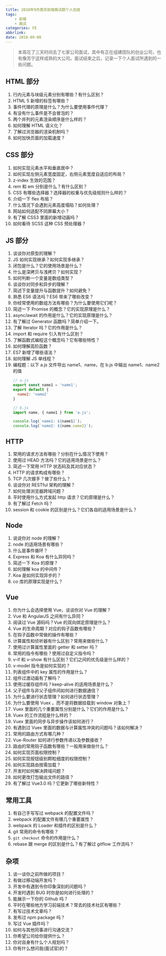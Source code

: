 ```yaml
---
title: 2018年9月南京前端面试题个人总结
tags:
    - 前端
    - 面试
categories: FE
abbrlink: 
date: 2018-09-08
---
```



> 本周花了三天时间去了七家公司面试，其中有正在组建团队的创业公司，也有像苏宁这样成熟的大公司。面试结束之后，记录一下个人面试所遇到的一些问题。

## HTML 部分

1. 行内元素与块级元素分别有哪些？有什么区别？
2. HTML 5 新增的标签有哪些？
3. 事件代理的原理是什么？为什么要使用事件代理？
4. 有没有什么事件是不会冒泡的？
5. 两个并列的元素渲染顺序是什么样的？
6. 如何理解 HTML 语义化？
7. 了解过浏览器的渲染机制吗？
8. 如何加快页面的加载速度？

## CSS 部分

1. 如何实现元素水平和垂直居中？
2. 如何实现左侧元素宽度固定，右侧元素宽度自适应的布局？
3. z-index 生效的范围？
4. rem 和 em 分别是什么？有什么区别？
5. CSS 有哪些选择器？选择器的权重与优先级规则什么样的？
6. 介绍一下 flex 布局？
7. 什么情况下会遇到元素高度塌陷？如何处理？
8. 网站如何适配不同屏幕大小？
9. 有了解 CSS3 里面的新增动画吗？
10. 如何看待 SCSS 这种 CSS 预处理器？

## JS 部分

1. 谈谈你对原型的理解？
2. JS 如何实现继承？如何实现多继承？
3. 闭包是什么？它的使用场景是什么？
4. 什么是深拷贝与浅拷贝？如何实现？
5. 如何判断一个变量是数组类型？
6. 谈谈你对同步和异步的理解？
7. 简述下变量提升与函数提升？如何避免？
8. 熟悉 ES6 语法吗？ES6 带来了哪些改变？
9. 你经常使用的数组方法有哪些？为什么要使用它们呢？
10. 简述一下 Promise 的概念？它的实现原理是什么？
11. async/await 的作用是什么？它的实现原理是什么？
12. 有了解过 Generator 函数吗？简单介绍一下。
13. 了解 Iterator 吗？它的作用是什么？
14. import 和 require 引入有什么区别？
15. 了解函数式编程这个概念吗？它有哪些特性？
16. 如何理解高阶函数？
17. ES7 新增了哪些语法？
18. 如何理解 JS 单线程？
19. 编程题：以下 a.js 文件导出 name1、name，在 b.js 中输出 name1、name2 的值
    ```javascript
    // a.js
    export const name1 = 'name1';
    export default {
      name2: 'name2'
    }
    
    // b.js
    import name, { name1 } from 'a.js';
    
    console.log(`name1: ${name1}`);
    console.log(`name2: ${name.name2}`);
    ```

## HTTP 

1. 常用的请求方法有哪些？分别在什么情况下使用？
2. 使用过 HEAD 方法吗？它的适用场景是什么？
3. 简述一下常用 HTTP 状态码及其对应状态？
4. HTTP 的请求构成有哪些？
5. TCP 几次握手？做了些什么？
6. 谈谈你对 RESTful 架构的理解？
7. 如何处理浏览器跨域问题？
8. 平时使用什么方式发起 http 请求？它的原理是什么？
9. 有了解过 Fetch 吗？
10. session 和 cookie 的区别是什么？它们各自的适用场景是什么？

## Node

1. 说说你对 node 的理解？
2. node 的适用场景有哪些？
3. 什么是事件循环？
4. Express 和 Koa 有什么异同吗？
5. 简述一下 Koa 的原理？
6. 如何理解 koa 的中间件？
7. Koa 是如何实现异步的？
8. co 库的原理实现是什么？

## Vue

1. 你为什么会选择使用 Vue，谈谈你对 Vue 的理解？
2.  Vue 和 AngularJS 之间有什么异同？
3. 阅读过 Vue 源码吗？Vue 的双向绑定原理是什么？
4. Vue 的生命周期？对应的钩子函数有哪些？
5. 在钩子函数中常做的操作有哪些？
6. 计算属性和侦听器有什么区别？常用来做些什么？
7. 使用过计算属性里面的 getter 和 setter 吗？
8. 常用的指令有哪些？使用过自定义指令吗？
9. v-if 和 v-show 有什么区别？它们之间的优先级是什么样的？
10. v-model 指令是如何实现的？
11. 列表组件中的 key 属性的作用是什么？
12. 组件过渡动画有了解吗？
13. 使用过缓存组件吗？keep-alive 的适用场景是什么？
14. 父子组件与非父子组件间如何进行数据通信？
15. 为什么要进行状态管理？如何进行状态管理？
16. 为什么要使用 Vuex ，而不是将数据挂载到 window 对象上？
17. Vuex 里面的几个重要属性分别是什么？它们的作用是什么？
18. Vuex 的工作流程是什么样的？
19. Vuex 里面的同步与异步操作该如何进行？
20. 有遇到过 Vuex 里面的数据与计算属性冲突的问题吗？该如何解决？
21. 常用的路由方式有哪几种？
22. Vue-Router 如何进行参数传递以及参数接收？
23. 路由的常用钩子函数有哪些？一般用来做些什么？
24. 如何实现页面权限控制？
25. 如何实现按钮级别颗粒细度的权限控制？
26. 如何实现路由按需加载？
27. 开发时如何解决跨域问题？
28. 如何更改打包输出文件的路径？
29. 有了解过 Vue3.0 吗？它更新了哪些新特性？

## 常用工具

1. 有自己手写写过 webpack 的配置文件吗？
2. webpack 的配置文件有哪几个重要属性？
3. webpack 的 Loader 和插件的区别是什么？
4. git 常用的命令有哪些？
5. `git checkout` 命令的作用是什么？
6. rebase 跟 merge 的区别是什么？有了解过 gitflow 工作流吗？

## 杂项

1. 谈一谈你之前所做的项目？
2. 有做过移动端开发吗？
3. 开发中有遇到令你印象深刻的问题吗？
4. 开发时遇到 BUG 时你是如何进行处理的？
5. 能展示一下你的 Github 吗？
6. 平时在哪些地方学习前端技术？常去的技术社区有哪些？
7. 有写过技术文章吗？
8. 发布过 npm package 吗？
9. 写过 Vue 插件吗？
10. 如何与其他同事进行沟通交流？
11. 你希望公司给你提供什么？
12. 你对自身有什么个人规划吗？
13. 你有什么想问我(面试官)的？
